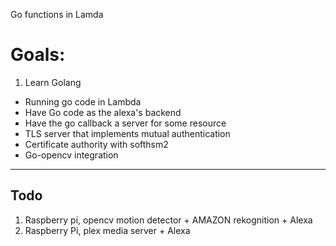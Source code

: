 Go functions in Lamda

# Goals:

1. Learn Golang
* Running go code in Lambda
* Have Go code as the alexa's backend
* Have the go callback a server for some resource
* TLS server that implements mutual authentication
* Certificate authority with softhsm2
* Go-opencv integration

---
## Todo

1. Raspberry pi, opencv motion detector + AMAZON rekognition + Alexa
2. Raspberry Pi, plex media server + Alexa 

